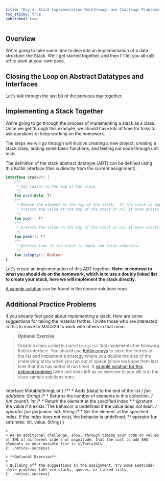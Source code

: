 ```yaml
---
title: "Day 4: Stack Implementation Walkthrough and Challenge Problems"
toc_sticky: true
published: true
---
```


## Overview

We're going to take some time to dive into an implementation of a data structure: the Stack.  We'll get started together, and then I'll let you all split off to work at your own pace.

## Closing the Loop on Abstract Datatypes and Interfaces

Let's talk through the last bit of the previous day together.

## Implementing a Stack Together

We're going to go through the process of implementing a stack as a class.  Once we get through this example, we should have lots of time for folks to ask questions or keep working on the homework.

The steps we will go through will involve creating a new project, creating a stack class, adding some basic functions, and testing our code through unit tests.

The definition of the stack abstract datatype (ADT) can be defined using this Kotlin interface (this is directly from the current assignment).

```kotlin
interface Stack<T> {
    /**
     * Add [data] to the top of the stack
     */
    fun push(data: T)
    /**
     * Remove the element at the top of the stack.  If the stack is empty, it remains unchanged.
     * @return the value at the top of the stack or nil if none exists
     */
    fun pop(): T?
    /**
     * @return the value on the top of the stack or nil if none exists
     */
    fun peek(): T?
    /**
     * @return true if the stack is empty and false otherwise
     */
    fun isEmpty(): Boolean
}
```

Let's create an implementation of this ADT together.  **Note: in contrast to what you should do on the homework, which is to use a doubly linked list to create your stack, here we will implement the stack directly**.

[A sample solution](https://github.com/OlinDSA2025/SampleSolutions/tree/main/Class04) can be found in the course solutions repo.

## Additional Practice Problems

If you already feel good about implementing a stack.  Here are some suggestions for taking the material farther.  I invite those who are interested in this to move to MAC326 to work with others in that room.


> **Optional Exercise**
> 
> Create a class called ``MutableStringList`` that implements the following Kotlin interface.  You should use [Kotlin arrays](https://kotlinlang.org/docs/arrays.html) to store the entries of the list and implement a strategy where you double the size of the underlying array when you run out of space (since we know from last time that this has better $\Theta$ run time).  A [sample solution for this optional problem](https://github.com/OlinDSA2025/SampleSolutions/tree/main/Class04Optional) (with unit tests left as an exercise to you all) is in the class sample solutions repo.
> 
> ```kotlin
interface MutableStringList {
    /**
     * Adds [data] to the end of the list
     */
    fun add(data: String)
    /**
     * Returns the number of elements in this collection.
     */
    fun count(): Int
    /**
     * Return the element at the specified index
     *
     * @return the value if it exists.   The behavior is undefined if the value does not exist.
     */
    operator fun get(index: Int): String
    /**
     * Set the element at the specified index.  If the index does not exist, the behavior is undefined.
     */
    operator fun set(index: Int, value: String)
}
```
>
> As an additional challenge, show, through timing your code on values of $N$ of different orders of magnitude, that the cost to add $N$ elements to your mutable list is $\Theta(N)$.
{: .notice--success}

> **Optional Exercise**
> 
> Building off the suggestions in the assignment, try some LeetCode-style problems taht use stacks, queues, or linked lists.
{: .notice--success}